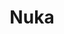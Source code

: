 ---
codehost: https://github.com/https://github.com/FormidableLabs/nuka-carousel
logohandle: formidable_nuka
sort: nuka
title: Nuka
website: https://formidable.com/open-source/nuka-carousel/
---